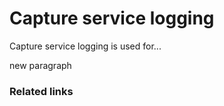 # Capture service logging 

Capture service logging is used for...

new paragraph


### Related links
